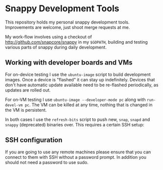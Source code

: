 # Snappy Development Tools

This repository holds my personal snappy development tools.  Improvements are
welcome, just shoot merge requests at me.

My work-flow involves using a checkout of http://github.com/snapcore/snappy
in my ``$GOPATH``, building and testing various parts of snappy during daily
development.

## Working with developer boards and VMs

For on-device testing I use the ``ubuntu-image`` script to build development
images. Once a device is "flashed" it can stay up indefinitely. Devices that
don't have automatic update available need to be re-flashed periodically, as
updates are rolled out.

For on-VM testing I use ``ubuntu-image --developer-mode pc`` along with
``run-devel-vm pc``. The VM can be killed at any time, nothing that is changed
in the VM is persistent.

In both cases I use the ``refresh-bits`` script to push new, ``snap``,
``snapd`` and ``snappy`` (deprecated) binaries over. This requires a certain
SSH setup:

## SSH configuration

If you are going to use any remote machines please ensure that you can connect
to them with SSH without a password prompt. In addition you should not need a
password to use sudo.
